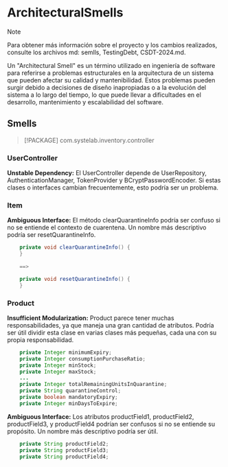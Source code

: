 # ArchitecturalSmells

> [!NOTE]
> Para obtener más información sobre el proyecto y los cambios realizados, consulte los archivos md: semlls, TestingDebt, CSDT-2024.md.

Un "Architectural Smell" es un término utilizado en ingeniería de software para referirse a problemas estructurales en la arquitectura de un sistema que pueden afectar su calidad y mantenibilidad. Estos problemas pueden surgir debido a decisiones de diseño inapropiadas o a la evolución del sistema a lo largo del tiempo, lo que puede llevar a dificultades en el desarrollo, mantenimiento y escalabilidad del software.

## Smells

> [!PACKAGE]
> com.systelab.inventory.controller

### UserController 


**Unstable Dependency:** El UserController depende de UserRepository, AuthenticationManager, TokenProvider y BCryptPasswordEncoder. Si estas clases o interfaces cambian frecuentemente, esto podría ser un problema. 

### Item

**Ambiguous Interface:** El método clearQuarantineInfo podría ser confuso si no se entiende el contexto de cuarentena. Un nombre más descriptivo podría ser resetQuarantineInfo.

```java
    private void clearQuarantineInfo() {
    }
    
    ==>

    private void resetQuarantineInfo() {
    }
```

### Product

**Insufficient Modularization:** Product parece tener muchas responsabilidades, ya que maneja una gran cantidad de atributos. Podría ser útil dividir esta clase en varias clases más pequeñas, cada una con su propia responsabilidad.

```java
    private Integer minimumExpiry;
    private Integer consumptionPurchaseRatio;
    private Integer minStock;
    private Integer maxStock;
    ...
    private Integer totalRemainingUnitsInQuarantine;
    private String quarantineControl;
    private boolean mandatoryExpiry;
    private Integer minDaysToExpire;
```

**Ambiguous Interface:** Los atributos productField1, productField2, productField3, y productField4 podrían ser confusos si no se entiende su propósito. Un nombre más descriptivo podría ser útil.

```java
    private String productField2;
    private String productField3;
    private String productField4;
```